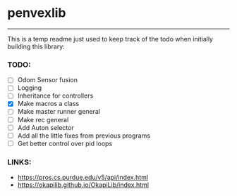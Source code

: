 # penvexlib

---

This is a temp readme just used to keep track of the todo when initially building this library:

### TODO:

- [ ] Odom Sensor fusion
- [ ] Logging
- [ ] Inheritance for controllers
- [x] Make macros a class
- [ ] Make master runner general
- [ ] Make rec general
- [ ] Add Auton selector
- [ ] Add all the little fixes from previous programs
- [ ] Get better control over pid loops

### LINKS:

* https://pros.cs.purdue.edu/v5/api/index.html
* https://okapilib.github.io/OkapiLib/index.html
